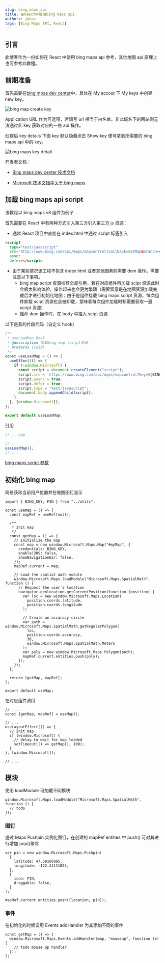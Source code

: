 ```yaml
---
slug: bing_maps_api
title: 在React中使用bing maps api
authors: jonas
tags: [Bing Maps API, React]
---
```


## 引言

此博客作为一份如何在 React 中使用 bing maps api 参考，其他地图 api 原理上也可参考此教程。

## 前期准备

首先需要在[bing mpas dev center](https://www.bingmapsportal.com/)中，具体在 My accout 下 My keys 中创建 new key。

![bing map create key](/img/bingmapscreatekey.png)

Application URL 作为可选项，若填写 url 相当于白名单。非此域名下的网站则无法通过此 key 获取对应的一些 api 操作。

创建后 key details 下面 key 默认隐藏点击 Show key 便可拿到所需要的 bing maps api 中的 key。

![bing maps key detail](/img/bingmapskeyinfo.png)

开发者文档：

- [Bing maps dev center 技术文档](https://cn.bing.com/maps/sdkrelease/mapcontrol/isdk/Overview)

- [Microsoft 技术文档中关于 bing maps](https://learn.microsoft.com/bingmaps/)

## 加载 bing maps api script

该教程以 bing maps v8 组件为例子

首先需要在 React 中有两种方式引入第三方引入第三方 js 资源：

- 通常 React 项目中直接在 index.html 中通过 script 标签引入

```html
<script
  type="text/javascript"
  src="http://www.bing.com/api/maps/mapcontrol?callback=GetMap&branch=experimental&key=[YOUR_BING_MAPS_KEY]"
  async
  defer></script>
```

- 由于某些情况该工程不包含 index.html 或者其他因素则需要 dom 操作。需要注意以下事项。
  - bing map script 资源推荐全局引用，若在对应组件再加载 scipt 资源此时会极大影响体验。操作起来也会更为繁琐（需要留意是在地图资源加载完成后才进行初始化地图；由于是组件挂载 bing maps script 资源，每次组件卸载 scipt 资源也会被卸载，意味着每次组件加载时都需要获取一遍 script 资源）
  - 推荐 dom 操作时，在 body 中插入 scipt 资源

以下是我的片段代码（自定义 hook）

```jsx
/**
 * useLoadMap hook
 * @description 加载bing map script资源
 * @returns {void}
 */
const useLoadMap = () => {
  useEffect(() => {
    if (!window.Microsoft) {
      const script = document.createElement("script");
      script.src = `https://www.bing.com/api/maps/mapcontrol?key=${BING_KEY}`;
      script.async = true;
      script.defer = true;
      script.type = "text/javascript";
      document.body.appendChild(script);
    }
  }, [window.Microsoft]);
};

export default useLoadMap;
```

引用

```jsx
// ...app

// ...
useLoadMap();
// ...
```

[bing maps script 参数](https://learn.microsoft.com/en-us/bingmaps/v8-web-control/creating-and-hosting-map-controls/setting-map-control-parameters)

## 初始化 bing map

简易获取当前用户位置并在地图图钉显示

```tsx
import { BING_KEY, PIN } from "../utils";

const useMap = () => {
  const mapRef = useRef(null);

  /**
   * Init map
   */
  const getMap = () => {
    // Initialize the map
    const map = new window.Microsoft.Maps.Map("#myMap", {
      credentials: BING_KEY,
      enableCORS: false,
      ShowNavigationBar: false,
    });
    mapRef.current = map;

    // Load the spatial math module
    window.Microsoft.Maps.loadModule("Microsoft.Maps.SpatialMath", function () {
      // Request the user's location
      navigator.geolocation.getCurrentPosition(function (position) {
        var loc = new window.Microsoft.Maps.Location(
          position.coords.latitude,
          position.coords.longitude
        );

        // Create an accuracy circle
        var path = window.Microsoft.Maps.SpatialMath.getRegularPolygon(
          loc,
          position.coords.accuracy,
          36,
          window.Microsoft.Maps.SpatialMath.Meters
        );
        var poly = new window.Microsoft.Maps.Polygon(path);
        mapRef.current.entities.push(poly);
      });
    });
  };

  return [getMap, mapRef];
};

export default useMap;
```

在对应组件调用

```tsx
// ...
const [getMap, mapRef] = useMap();

// ...
useLayoutEffect(() => {
  // init map
  if (window.Microsoft) {
    // delay to wait for map loaded
    setTimeout(() => getMap(), 100);
  }
}, [window.Microsoft]);

// ...
```

## 模块

使用 loadModule 可加载不同模块

```tsx
window.Microsoft.Maps.loadModule("Microsoft.Maps.SpatialMath", function () {
  // todo
});
```

### 图钉

通过 Maps Pushpin 实例化图钉，在创建的 mapRef entities 中 push() 可对其进行增加 pop()移除

```tsx
var pin = new window.Microsoft.Maps.Pushpin(
  {
    latitude: 47.58106995,
    longitude: -122.34111023,
  },
  {
    icon: PIN,
    draggable: false,
  }
);

mapRef.current.entities.push([location, pin]);
```

### 事件

在初始化的时候调用 Events addHandler 为其添加不同的事件

```tsx
const getMap = () => {
  window.Microsoft.Maps.Events.addHandler(map, "mouseup", function (e) {
    // todo mouse up handler
  });
};
```

